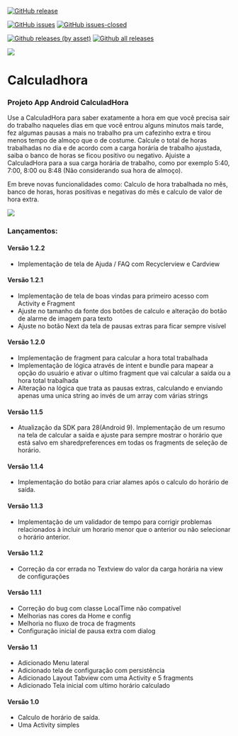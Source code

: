 [![GitHub release](https://img.shields.io/github/release/tiefz/calculadhora.svg)](https://GitHub.com/tiefz/calculadhora/releases/)

[![GitHub issues](https://img.shields.io/github/issues/tiefz/calculadhora.svg)](https://GitHub.com/tiefz/calculadhora/issues/) [![GitHub issues-closed](https://img.shields.io/github/issues-closed/tiefz/calculadhora.svg)](https://GitHub.com/tiefz/calculadhora/issues?q=is%3Aissue+is%3Aclosed)

[![Github releases (by asset)](https://img.shields.io/github/downloads/tiefz/calculadhora/latest/calculadhora)](https://GitHub.com/tiefz/calculadhora/releases/) [![Github all releases](https://img.shields.io/github/downloads/tiefz/calculadhora/total.svg)](https://GitHub.com/tiefz/calculadhora/releases/)

![](https://github.com/tiefz/calculadhora/workflows/Android%20CI/badge.svg)

# Calculadhora
### Projeto App Android CalculadHora
Use  a CalculadHora para saber exatamente a hora em que você precisa sair do trabalho naqueles dias em que você entrou alguns minutos mais tarde, fez algumas pausas a mais no trabalho pra um cafezinho extra e tirou menos tempo de almoço que o de costume.
Calcule o total de horas trabalhadas no dia e de acordo com a carga horária de trabalho ajustada, saiba o banco de horas se ficou positivo ou negativo.
Ajuiste a CalculadHora para a sua carga horária de trabalho, como por exemplo 5:40, 7:00, 8:00 ou 8:48 (Não considerando sua hora de almoço).

Em breve novas funcionalidades como: Calculo de hora trabalhada no mês, banco de horas, horas positivas e negativas do mês e calculo de valor de hora extra.

![](https://github.com/tiefz/calculadhora/blob/master/samples/calculadhora-logo128.png)

### Lançamentos:

#### Versão 1.2.2
- Implementação de tela de Ajuda / FAQ com Recyclerview e Cardview

#### Versão 1.2.1
- Implementação de tela de boas vindas para primeiro acesso com Activity e Fragment
- Ajuste no tamanho da fonte dos botões de calculo e alteração do botão de alarme de imagem para texto
- Ajuste no botão Next da tela de pausas extras para ficar sempre visível 

#### Versão 1.2.0
- Implementação de fragment para calcular a hora total trabalhada
- Implementação de lógica através de intent e bundle para mapear a opção do usuário e ativar o ultimo fragment que vai calcular a saída ou a hora total trabalhada
- Alteração na lógica que trata as pausas extras, calculando e enviando apenas uma unica string ao invés de um array com várias strings  

#### Versão 1.1.5
- Atualização da SDK para 28(Android 9). Implementação de um resumo na tela de calcular a saída e ajuste para sempre mostrar o horário que está salvo em sharedpreferences em todas os fragments de seleção de horário. 

#### Versão 1.1.4
- Implementação do botão para criar alames após o calculo do horário de saída. 

#### Versão 1.1.3
- Implementação de um validador de tempo para corrigir problemas relacionados à incluir um horario menor que o anterior ou não selecionar o horário anterior. 

#### Versão 1.1.2
- Correção da cor errada no Textview do valor da carga horária na view de configurações

#### Versão 1.1.1
- Correção do bug com classe LocalTime não compatível
- Melhorias nas cores da Home e config
- Melhoria no fluxo de troca de fragments
- Configuração inicial de pausa extra com dialog

#### Versão 1.1
- Adicionado Menu lateral
- Adicionado tela de configuração com persistência
- Adicionado Layout Tabview com uma Activity e 5 fragments
- Adicionado Tela inicial com ultimo horário calculado

#### Versão 1.0
- Calculo de horário de saída. 
- Uma Activity simples

